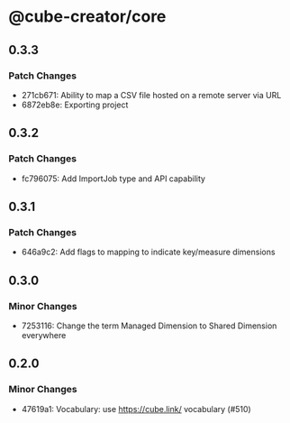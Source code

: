 # @cube-creator/core

## 0.3.3

### Patch Changes

- 271cb671: Ability to map a CSV file hosted on a remote server via URL
- 6872eb8e: Exporting project

## 0.3.2

### Patch Changes

- fc796075: Add ImportJob type and API capability

## 0.3.1

### Patch Changes

- 646a9c2: Add flags to mapping to indicate key/measure dimensions

## 0.3.0

### Minor Changes

- 7253116: Change the term Managed Dimension to Shared Dimension everywhere

## 0.2.0

### Minor Changes

- 47619a1: Vocabulary: use https://cube.link/ vocabulary (#510)
